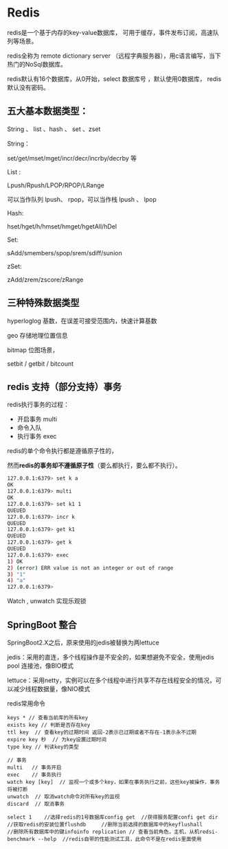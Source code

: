 

# Redis

redis是一个基于内存的key-value数据库， 可用于缓存，事件发布订阅，高速队列等场景。

redis全称为 remote dictionary server （远程字典服务器），用c语言编写，当下热门的NoSql数据库。

redis默认有16个数据库，从0开始，select 数据库号 ，默认使用0数据库， redis默认没有密码。

## 五大基本数据类型：

String 、 list 、hash 、 set 、zset 

String：

set/get/mset/mget/incr/decr/incrby/decrby 等

List :

Lpush/Rpush/LPOP/RPOP/LRange

可以当作队列  lpush、 rpop，可以当作栈 lpush 、 lpop

Hash:

hset/hget/h/hmset/hmget/hgetAll/hDel

Set:

sAdd/smembers/spop/srem/sdiff/sunion

zSet:

zAdd/zrem/zscore/zRange



## 三种特殊数据类型

hyperloglog  基数，在误差可接受范围内，快速计算基数

geo 存储地理位置信息



bitmap 位图场景，

setbit / getbit / bitcount 



## redis 支持（部分支持）事务

redis执行事务的过程：

* 开启事务 multi
* 命令入队
* 执行事务 exec

redis的单个命令执行都是遵循原子性的，

然而**redis的事务却不遵循原子性**（要么都执行，要么都不执行）。

``` bash
127.0.0.1:6379> set k a
OK
127.0.0.1:6379> multi
OK
127.0.0.1:6379> set k1 1
QUEUED
127.0.0.1:6379> incr k
QUEUED
127.0.0.1:6379> get k1
QUEUED
127.0.0.1:6379> get k
QUEUED
127.0.0.1:6379> exec
1) OK
2) (error) ERR value is not an integer or out of range
3) "1"
4) "a"
127.0.0.1:6379>
```

Watch , unwatch 实现乐观锁





## SpringBoot 整合

SpringBoot2.X之后，原来使用的jedis被替换为两lettuce

jedis：采用的直连，多个线程操作是不安全的，如果想避免不安全，使用jedis pool 连接池，像BIO模式

lettuce：采用netty，实例可以在多个线程中进行共享不存在线程安全的情况，可以减少线程数据量，像NIO模式

















redis常用命令

```
keys * // 查看当前库的所有key
exists key // 判断是否存在key
ttl key  // 查看key的过期时间 返回-2表示已过期或者不存在-1表示永不过期
expire key 秒  // 为key设置过期时间
type key // 判读key的类型

// 事务
multi   // 事务开启
exec    // 事务执行
watch key [key]  // 监视一个或多个key，如果在事务执行之前，这些key被操作，事务将被打断
unwatch  // 取消watch命令对所有key的监视
discard  // 取消事务

select 1    //选择redis的1号数据库config get  //获得服务配置confi get dir //获取redis的安装位置flushdb     //删除当前选择的数据库中的keyflushall       //删除所有数据库中的键infoinfo replication // 查看当前角色，主机，从机redsi-benchmark --help  //redis自带的性能测试工具，此命令不是在redis里面使用
```



